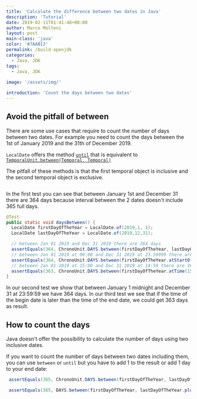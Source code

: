 ```yaml
---
title: 'Calculate the difference between two dates in Java'
description: 'Tutorial'
date: 2019-02-11T01:41:48+00:00
author: Marco Molteni
layout: post
main-class: 'java'
color: '#7AAB13'
permalink: /build-openjdk
categories:
  - Java, JDK
tags:
  - Java, JDK
 
image: '/assets/img/'

introduction: 'Count the days between two dates'
---
```


## Avoid the pitfall of between

There are some use cases that require to count the number of days between two dates.
For example you need to count the days between the 1st of January 2019 and the 31th of December 2019.

`LocalDate` offers the method [`until`](https://docs.oracle.com/javase/8/docs/api/java/time/LocalDate.html) that is equivalent to
[`TemporalUnit.between(Temporal, Temporal)`](https://docs.oracle.com/javase/8/docs/api/java/time/temporal/TemporalUnit.html#between-java.time.temporal.Temporal-java.time.temporal.Temporal-)

The pitfall of these methods is that the first temporal object is inclusive and the second temporal object is exclusive.

<img src="{{site.baseurl}}/assets/img/uploads/2019/between.jpg" alt=""/>

In the first test you can see that between January 1st and December 31 there are 364 days because interval between the 2 dates doesn't include 365 full days.

```java
@Test
public static void daysBetween() {
  LocalDate firstDayOfTheYear = LocalDate.of(2019,1, 1);
  LocalDate lastDayOfTheYear = LocalDate.of(2019,12,31);

  // between Jan 01 2019 and Dec 31 2019 there are 364 days
  assertEquals(364, ChronoUnit.DAYS.between(firstDayOfTheYear, lastDayOfTheYear));
  // between Jan 01 2019 at 00:00 and Dec 31 2019 at 23.59999 there are 364 days
  assertEquals(364, ChronoUnit.DAYS.between(firstDayOfTheYear.atStartOfDay(), lastDayOfTheYear.atTime(LocalTime.MAX)));
  // between Jan 01 2019 at 15:00 and Dec 31 2019 at 14:59 there are 363 days
  assertEquals(363, ChronoUnit.DAYS.between(firstDayOfTheYear.atTime(15,00), lastDayOfTheYear.atTime(14, 59)));
}

```

In our second test we show that between January 1 midnight and December 31 at 23:59:59 we have 364 days.
In our third test we see that if the time of the begin date is later than the time of the end date, we could get 363 days as result.

## How to count the days

Java doesn't offer the possibility to calculate the number of days using two inclusive dates.

If you want to count the number of days between two dates including them, you can use `between` or `until`
but you have to add 1 to the result or add 1 day to your end date:

```java
 assertEquals(365, ChronoUnit.DAYS.between(firstDayOfTheYear, lastDayOfTheYear) + 1);
```

```java
 assertEquals(365, DAYS.between(firstDayOfTheYear, lastDayOfTheYear.plus(1, DAYS)));
```


